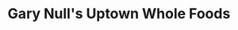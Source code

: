 ---
title: "Gary Null's Uptown Whole Foods"
url: /new-york/gary-nulls-uptown-whole-foods/
shop: Supermarkt
---